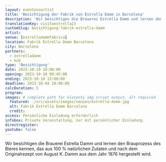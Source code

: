 ```yaml
---
layout: eventonoartist
title: 'Besichtigung der Fabrik von Estrella Damm in Barcelona'
description: 'Wir besichtigen die Brauerei Estrella Damm und lernen den Brauprozess des Bieres kennen, das aus 100 % natürlichen Zutaten und nach dem Originalrezept von August K. Damm aus dem Jahr 1876 hergestellt wird.'
translationKey: visitaestrella23
customSlug: besichtigung-fabrik-estrella-damm
artist:
venue: [estrelladammfabrica]
location: Fabrik Estrella Damm Barcelona
city: Barcelona
partners:
  - estrelladamm
  - ksb
type: 'Besichtigung'
date: 2023-10-10 10:00:00
opening: 2023-10-10 09:45:00
ending: 2023-10-10 15:00:00
deadline: 2023-10-04 10:00:00
calcDuration: 5
program:
images: # complete path for eleventy img srcset output, alt required
  featured: ./src/assets/images/venues/estrella-damm.jpg
  alt: Fabrik Estrella Damm Barcelona
  credit:
access: Persönliche Einladung erforderlich
infobox: Private Veranstaltung, nur mit persönlicher Einladung.
directregister:
youtube: false
---
```


Wir besichtigen die Brauerei Estrella Damm und lernen den Brauprozess des Bieres kennen, das aus 100 % natürlichen Zutaten und nach dem Originalrezept von August K. Damm aus dem Jahr 1876 hergestellt wird.
